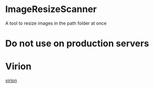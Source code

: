 # ImageResizeScanner
A tool to resize images in the path folder at once

# Do not use on production servers

# Virion

[virion](https://github.com/Melodylan/ImageResize)
